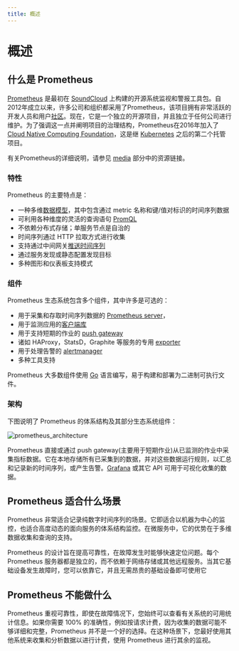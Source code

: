 ```yaml
---
title: 概述
---
```


# 概述

## 什么是 Prometheus

[Prometheus](https://github.com/prometheus) 是最初在 [SoundCloud](https://soundcloud.com/) 上构建的开源系统监视和警报工具包。自2012年成立以来，许多公司和组织都采用了Prometheus，该项目拥有非常活跃的开发人员和用户[社区](https://prometheus.io/community)。现在，它是一个独立的开源项目，并且独立于任何公司进行维护。为了强调这一点并阐明项目的治理结构，Prometheus在2016年加入了 [Cloud Native Computing Foundation](https://cncf.io/)，这是继 [Kubernetes](https://kubernetes.io/) 之后的第二个托管项目。

有关Prometheus的详细说明，请参见 [media](roadmap.md) 部分中的资源链接。

### 特性

Prometheus 的主要特点是：

* 一种多维[数据模型](../concepts/data_model.md)，其中包含通过 metric 名称和键/值对标识的时间序列数据
* 可利用各种维度的灵活的查询语句 [PromQL](base.md)
* 不依赖分布式存储；单服务节点是自治的
* 时间序列通过 HTTP 拉取方式进行收集
* 支持通过中间网关[推送时间序列](pushing.md)
* 通过服务发现或静态配置发现目标
* 多种图形和仪表板支持模式

### 组件

Prometheus 生态系统包含多个组件，其中许多是可选的：

* 用于采集和存取时间序列数据的 [Prometheus server](https://github.com/prometheus/prometheus)，
* 用于监测应用的[客户端库](clientlibs.md)
* 用于支持短期的作业的 [push gateway](https://github.com/prometheus/pushgateway)
* 诸如 HAProxy，StatsD，Graphite 等服务的专用 [exporter](exporters.md)
* 用于处理告警的 [alertmanager](https://github.com/prometheus/alertmanager)
* 多种工具支持

Prometheus 大多数组件使用 [Go](https://golang.org/) 语言编写，易于构建和部署为二进制可执行文件。

### 架构

下图说明了 Prometheus 的体系结构及其部分生态系统组件：

![prometheus\_architecture](https://prometheus.io/assets/architecture.png)

Prometheus 直接或通过 push gateway\(主要用于短期作业\)从已监测的作业中采集指标数据。它在本地存储所有已采集到的数据，并对这些数据运行规则，以汇总和记录新的时间序列，或产生告警。[Grafana](https://grafana.com/) 或其它 API 可用于可视化收集的数据。

## Prometheus 适合什么场景

Prometheus 非常适合记录纯数字时间序列的场景。它即适合以机器为中心的监控，也适合高度动态的面向服务的体系结构监控。在微服务中，它的优势在于多维数据收集和查询的支持。

Prometheus 的设计旨在提高可靠性，在故障发生时能够快速定位问题。每个 Prometheus 服务器都是独立的，而不依赖于网络存储或其他远程服务。当其它基础设备发生故障时，您可以依靠它，并且无需昂贵的基础设备即可使用它

## Prometheus 不能做什么

Prometheus 重视可靠性，即使在故障情况下，您始终可以查看有关系统的可用统计信息。如果你需要 100% 的准确性，例如按请求计费，因为收集的数据可能不够详细和完整，Prometheus 并不是一个好的选择。在这种场景下，您最好使用其他系统来收集和分析数据以进行计费，使用 Prometheus 进行其余的监视。

